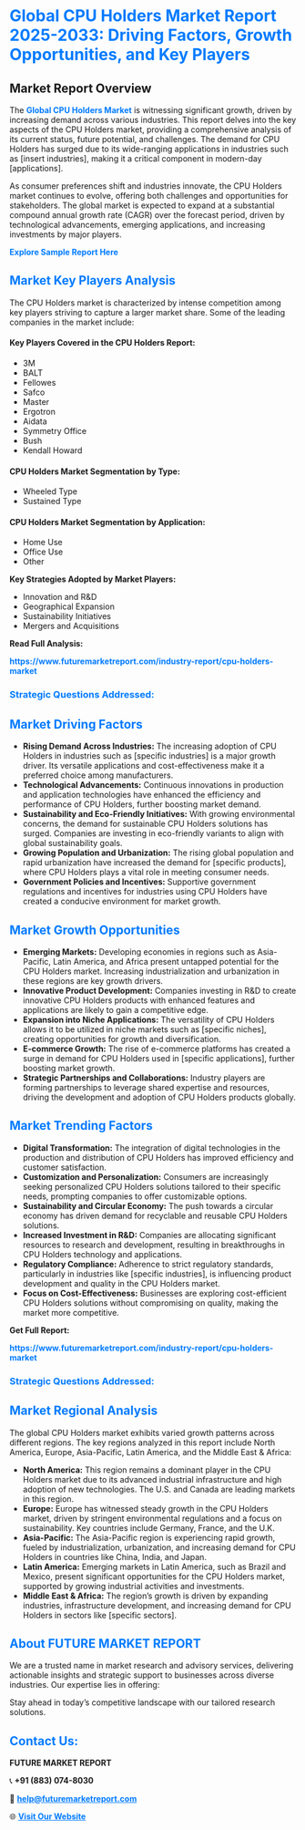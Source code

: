 <h1 style="color: #007BFF;">Global CPU Holders Market Report 2025-2033: Driving Factors, Growth Opportunities, and Key Players</h1>

<section id="overview">
<h2>Market Report Overview</h2>
<p>The <a href="https://www.futuremarketreport.com/industry-report/cpu-holders-market" style="color: #007BFF; text-decoration: none;"><strong>Global CPU Holders Market</strong></a> is witnessing significant growth, driven by increasing demand across various industries. This report delves into the key aspects of the CPU Holders market, providing a comprehensive analysis of its current status, future potential, and challenges. The demand for CPU Holders has surged due to its wide-ranging applications in industries such as [insert industries], making it a critical component in modern-day [applications].</p>
<p>As consumer preferences shift and industries innovate, the CPU Holders market continues to evolve, offering both challenges and opportunities for stakeholders. The global market is expected to expand at a substantial compound annual growth rate (CAGR) over the forecast period, driven by technological advancements, emerging applications, and increasing investments by major players.</p>
</section>

<section id="overview">
<p><a href="https://www.futuremarketreport.com/request-sample/reportId=98289" style="color: #007BFF; text-decoration: none;"><strong>Explore Sample Report Here</strong></a></p>
</section>

<section id="key-players">
<h2 style="color: #007BFF;">Market Key Players Analysis</h2>
<p>The CPU Holders market is characterized by intense competition among key players striving to capture a larger market share. Some of the leading companies in the market include:</p>
<h4>Key Players Covered in the CPU Holders Report:</h4>
<ul><li>3M</li><li>BALT</li><li>Fellowes</li><li>Safco</li><li>Master</li><li>Ergotron</li><li>Aidata</li><li>Symmetry Office</li><li>Bush</li><li>Kendall Howard</li></ul>
<h4>CPU Holders Market Segmentation by Type:</h4>
<ul><li>Wheeled Type</li><li>Sustained Type</li></ul>

<h4>CPU Holders Market Segmentation by Application:</h4>
<ul><li>Home Use</li><li>Office Use</li><li>Other</li></ul>
<p><strong>Key Strategies Adopted by Market Players:</strong></p>
<ul>
<li>Innovation and R&D</li>
<li>Geographical Expansion</li>
<li>Sustainability Initiatives</li>
<li>Mergers and Acquisitions</li>
</ul>
</section>

<section>
<p><strong>Read Full Analysis: </strong></p><a href="https://www.futuremarketreport.com/industry-report/cpu-holders-market" style="color: #007BFF; text-decoration: none;"><strong>https://www.futuremarketreport.com/industry-report/cpu-holders-market</strong></a>
<h3 style="color: #007BFF;">Strategic Questions Addressed:</h3>
</section>

<section id="driving-factors">
<h2 style="color: #007BFF;">Market Driving Factors</h2>
<ul>
<li><strong>Rising Demand Across Industries:</strong> The increasing adoption of CPU Holders in industries such as [specific industries] is a major growth driver. Its versatile applications and cost-effectiveness make it a preferred choice among manufacturers.</li>
<li><strong>Technological Advancements:</strong> Continuous innovations in production and application technologies have enhanced the efficiency and performance of CPU Holders, further boosting market demand.</li>
<li><strong>Sustainability and Eco-Friendly Initiatives:</strong> With growing environmental concerns, the demand for sustainable CPU Holders solutions has surged. Companies are investing in eco-friendly variants to align with global sustainability goals.</li>
<li><strong>Growing Population and Urbanization:</strong> The rising global population and rapid urbanization have increased the demand for [specific products], where CPU Holders plays a vital role in meeting consumer needs.</li>
<li><strong>Government Policies and Incentives:</strong> Supportive government regulations and incentives for industries using CPU Holders have created a conducive environment for market growth.</li>
</ul>
</section>

<section id="growth-opportunities">
<h2 style="color: #007BFF;">Market Growth Opportunities</h2>
<ul>
<li><strong>Emerging Markets:</strong> Developing economies in regions such as Asia-Pacific, Latin America, and Africa present untapped potential for the CPU Holders market. Increasing industrialization and urbanization in these regions are key growth drivers.</li>
<li><strong>Innovative Product Development:</strong> Companies investing in R&D to create innovative CPU Holders products with enhanced features and applications are likely to gain a competitive edge.</li>
<li><strong>Expansion into Niche Applications:</strong> The versatility of CPU Holders allows it to be utilized in niche markets such as [specific niches], creating opportunities for growth and diversification.</li>
<li><strong>E-commerce Growth:</strong> The rise of e-commerce platforms has created a surge in demand for CPU Holders used in [specific applications], further boosting market growth.</li>
<li><strong>Strategic Partnerships and Collaborations:</strong> Industry players are forming partnerships to leverage shared expertise and resources, driving the development and adoption of CPU Holders products globally.</li>
</ul>
</section>

<section id="trending-factors">
<h2 style="color: #007BFF;">Market Trending Factors</h2>
<ul>
<li><strong>Digital Transformation:</strong> The integration of digital technologies in the production and distribution of CPU Holders has improved efficiency and customer satisfaction.</li>
<li><strong>Customization and Personalization:</strong> Consumers are increasingly seeking personalized CPU Holders solutions tailored to their specific needs, prompting companies to offer customizable options.</li>
<li><strong>Sustainability and Circular Economy:</strong> The push towards a circular economy has driven demand for recyclable and reusable CPU Holders solutions.</li>
<li><strong>Increased Investment in R&D:</strong> Companies are allocating significant resources to research and development, resulting in breakthroughs in CPU Holders technology and applications.</li>
<li><strong>Regulatory Compliance:</strong> Adherence to strict regulatory standards, particularly in industries like [specific industries], is influencing product development and quality in the CPU Holders market.</li>
<li><strong>Focus on Cost-Effectiveness:</strong> Businesses are exploring cost-efficient CPU Holders solutions without compromising on quality, making the market more competitive.</li>
</ul>
</section>

<section>
<p><strong>Get Full Report: </strong></p><a href="https://www.futuremarketreport.com/industry-report/cpu-holders-market" style="color: #007BFF; text-decoration: none;"><strong>https://www.futuremarketreport.com/industry-report/cpu-holders-market</strong></a>
<h3 style="color: #007BFF;">Strategic Questions Addressed:</h3>
</section>


<section id="regional-analysis">
<h2 style="color: #007BFF;">Market Regional Analysis</h2>
<p>The global CPU Holders market exhibits varied growth patterns across different regions. The key regions analyzed in this report include North America, Europe, Asia-Pacific, Latin America, and the Middle East & Africa:</p>
<ul>
<li><strong>North America:</strong> This region remains a dominant player in the CPU Holders market due to its advanced industrial infrastructure and high adoption of new technologies. The U.S. and Canada are leading markets in this region.</li>
<li><strong>Europe:</strong> Europe has witnessed steady growth in the CPU Holders market, driven by stringent environmental regulations and a focus on sustainability. Key countries include Germany, France, and the U.K.</li>
<li><strong>Asia-Pacific:</strong> The Asia-Pacific region is experiencing rapid growth, fueled by industrialization, urbanization, and increasing demand for CPU Holders in countries like China, India, and Japan.</li>
<li><strong>Latin America:</strong> Emerging markets in Latin America, such as Brazil and Mexico, present significant opportunities for the CPU Holders market, supported by growing industrial activities and investments.</li>
<li><strong>Middle East & Africa:</strong> The region’s growth is driven by expanding industries, infrastructure development, and increasing demand for CPU Holders in sectors like [specific sectors].</li>
</ul>
</section>

<footer>
<h2 style="color: #007BFF;">About FUTURE MARKET REPORT</h2>
<p>We are a trusted name in market research and advisory services, delivering actionable insights and strategic support to businesses across diverse industries. Our expertise lies in offering:</p>

<p>Stay ahead in today’s competitive landscape with our tailored research solutions.</p>

<h2 style="color: #007BFF;">Contact Us:</h2>
<p><strong>FUTURE MARKET REPORT</strong></p>
<p>📞 <strong>+91 (883) 074-8030</strong></p>
<p>📧 <strong><a href="mailto:help@futuremarketreport.com" style="color: #007BFF;">help@futuremarketreport.com</a></strong></p>
<p>🌐 <strong><a href="https://www.futuremarketreport.com/" style="color: #007BFF;">Visit Our Website</a></strong></p>
</footer>